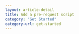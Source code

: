 ```yaml
---
layout: article-detail
title: Add a pre-request script
category: "Get Started"
category-url: get-started
---
```


<!-- for rework: needs to include info about pre-request scripts for **collections**, what they do, why you'd use them. Should also include a short, easy tutorial where users can try out their first pre-request script, for example, see https://learning.postman.com/docs/tests-and-scripts/write-scripts/pre-request-scripts/#scripting-before-your-request-runs   (it should be a simple example, we can explain more examples and use cases and features in a different topic)-->
